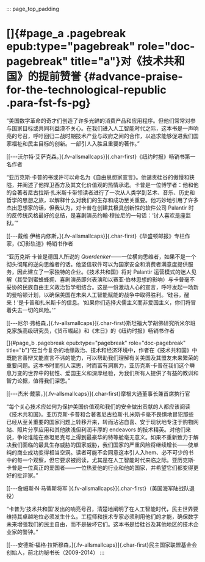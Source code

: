 ::: page_top_padding
# []{#page_a .pagebreak epub:type="pagebreak" role="doc-pagebreak" title="a"}对《技术共和国》的提前赞誉 {#advance-praise-for-the-technological-republic .para-fst-fs-pg}

“美国数字革命的奇才们创造了许多光鲜的消费产品和应用程序。但他们常常对参与国家目标或共同利益漠不关心。在我们进入人工智能时代之际，这本书是一声响亮的号召，呼吁回归二战时期技术产业与政府之间的合作，以追求能够促进我们国家福祉和民主目标的创新。一部引人入胜且重要的著作。”

[[---沃尔特·艾萨克森，]{.fv-allsmallcaps}]{.char-first}《纽约时报》畅销书第一名作者

“亚历克斯·卡普的书或许可以命名为《自由思想家宣言》。他谴责硅谷的傲慢和狭隘，并阐述了他捍卫西方及其文化价值观的热情承诺。卡普是一位博学者：他和他的合著者尼古拉斯·扎米斯卡带领读者进行了一次从人类学到艺术、音乐、历史和哲学的思想之旅，以解释什么对我们的生存和成功至关重要。他巧妙地引用了许多杰出思想家的话，但我认为，对卡普在创建其极具创新性的软件公司 Palantir 时的反传统风格最好的总结，是喜剧演员约翰·穆拉尼的一句话：‘讨人喜欢是座监狱。’”

[[---戴维·伊格内修斯，]{.fv-allsmallcaps}]{.char-first}《华盛顿邮报》专栏作家，《幻影轨道》畅销书作者

“亚历克斯·卡普是德国人所说的 *Querdenker*——一位横向思维者，如果不是一个彻头彻尾的逆向思维者的话。他坚信软件可以为国家安全和消费者满意度提供服务，因此建立了一家独特的企业。《技术共和国》将对 Palantir 运营模式的迷人见解（其受到蜜蜂蜂拥、喜剧演员即兴表演和以赛亚·伯林思想的影响）与卡普毫不妥协的民族自由主义政治哲学相结合。这是一份激动人心的宣言，呼吁发起一场新的曼哈顿计划，以确保美国在未来人工智能赋能的战争中取得胜利。‘硅谷，醒来！’是卡普和扎米斯卡的信息。‘如果你们选择犬儒主义而非爱国主义，你们将冒着失去一切的风险。’”

[[---尼尔·弗格森，]{.fv-allsmallcaps}]{.char-first}斯坦福大学胡佛研究所米尔班克家族高级研究员，《货币崛起》和《末日》的《纽约时报》畅销书作者

[]{#page_b .pagebreak epub:type="pagebreak" role="doc-pagebreak" title="b"}“在当今复杂的地缘政治、技术和经济环境中，作者在《技术共和国》中既能言善辩又能直言不讳的能力，可以帮助我们理解有关美国及其盟友未来繁荣的重要问题。这本书时而引人深思，时而富有洞察力，亚历克斯·卡普在我们这个瞬息万变的世界中的韧性、爱国主义和深厚经验，为我们所有人提供了有益的教训和智力论据，值得我们深思。”

[[---杰米·戴蒙，]{.fv-allsmallcaps}]{.char-first}摩根大通董事长兼首席执行官

“每个关心技术应如何为保护美国价值观和我们的安全做出贡献的人都应该阅读《技术共和国》。亚历克斯·卡普和合著者尼古拉斯·扎米斯卡毫不畏惧地冒犯那些已经从至关重要的国家问题上转移开来，转而沾沾自喜、安于现状地专注于购物网站、照片分享应用和其他肤浅但利润丰厚的 endeavors 的技术精英。对他们来说，争论谁能在泰坦尼克号上得到最豪华的特等舱毫无意义。如果不重新致力于解决我们面临的最具生存威胁的国家威胁，我们国家的严重风险将继续增长——使单纯的商业成功变得相当空洞。读者可能不会同意这本引人入hem、必不可少的书中的每一个观察，但它要求被阅读，尤其是在人工智能时代来临之际。亚历克斯·卡普是一位真正的爱国者——一位热爱他的行业和他的国家，并希望它们都变得更好的批评家。”

[[---詹姆斯·N·马蒂斯将军 ]{.fv-allsmallcaps}]{.char-first}（美国海军陆战队退役）

“卡普为‘技术共和国’发出的响亮号召，清楚地阐明了在人工智能时代，民主世界要维持其卓越地位必须发生什么。工程师和技术专家必须利用他们的才能，确保数字未来增强我们的民主自由，而不是破坏它们。这本书是给硅谷及其他地区的技术企业家的警钟。”

[[---安德斯·福格·拉斯穆森，]{.fv-allsmallcaps}]{.char-first}民主国家联盟基金会创始人，前北约秘书长（2009-2014）
:::
